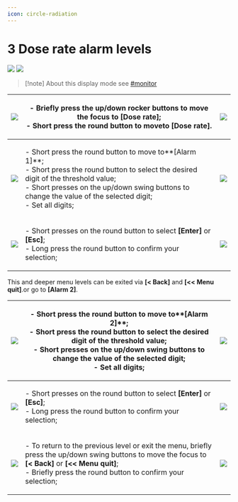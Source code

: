 ```yaml
---
icon: circle-radiation
---
```


# 3 Dose rate   alarm levels

![](<../../.gitbook/assets/dose\_rate\_sym (1).png>) ![](<../../.gitbook/assets/md\_alarm\_1 (1).png>)&#x20;

> \[!note] About this display mode see [#monitor](../display/#monitor "mention")

| ![](<../../.gitbook/assets/settings\_modality\_Zv\_per\_h\_f (3).png>)                               | <p>- Briefly press the up/down rocker buttons to move the focus to <strong>[Dose rate]</strong>;<br>- Short press the round button to moveto <strong>[Dose rate]</strong>.</p>                                                                                       | ![](../../.gitbook/assets/settings\_dose\_rate\_selected\_f.png)                                    |
| ---------------------------------------------------------------------------------------------------- | -------------------------------------------------------------------------------------------------------------------------------------------------------------------------------------------------------------------------------------------------------------------- | --------------------------------------------------------------------------------------------------- |
| ![](../../.gitbook/assets/settings\_dose\_rate\_threshold\_1\_selected\_f.png)                       | <p>- Short press the round button to move to**[Alarm 1]**;<br>- Short press the round button to select the desired digit of the threshold value;<br>- Short presses on the up/down swing buttons to change the value of the selected digit;<br>- Set all digits;</p> | ![](../../.gitbook/assets/settings\_dose\_rate\_threshold\_1\_set\_dialog\_f.png)                   |
| ![](../../.gitbook/assets/settings\_dose\_rate\_threshold\_1\_set\_dialog\_confirm\_selected\_f.png) | <p>- Short presses on the round button to select <strong>[Enter]</strong> or <strong>[Esc]</strong>;<br>- Long press the round button to confirm your selection;</p>                                                                                                 | ![](../../.gitbook/assets/settings\_dose\_rate\_threshold\_1\_set\_dialog\_cancel\_selected\_f.png) |

This and deeper menu levels can be exited via **\[< Back]** and **\[<< Menu quit]**.or go to **\[Alarm 2]**.

| ![](../../.gitbook/assets/settings\_dose\_rate\_threshold\_2\_selected\_f.png)                        | <p>- Short press the round button to move to**[Alarm 2]**;<br>- Short press the round button to select the desired digit of the threshold value;<br>- Short presses on the up/down swing buttons to change the value of the selected digit;<br>- Set all digits;</p> | ![](../../.gitbook/assets/settings\_dose\_rate\_threshold\_2\_set\_dialog\_f.png)                   |
| ----------------------------------------------------------------------------------------------------- | -------------------------------------------------------------------------------------------------------------------------------------------------------------------------------------------------------------------------------------------------------------------- | --------------------------------------------------------------------------------------------------- |
| ![](<../../.gitbook/assets/settings\_dose\_rate\_threshold\_2\_selected\_f (1).png>)                  | <p>- Short presses on the round button to select <strong>[Enter]</strong> or <strong>[Esc]</strong>;<br>- Long press the round button to confirm your selection;</p>                                                                                                 | ![](<../../.gitbook/assets/settings\_dose\_rate\_threshold\_2\_set\_dialog\_f (1).png>)             |
| ![](../../.gitbook/assets/settings\_dose\_rate\_threshold\_2\_set\_dialog\_confirml\_selected\_f.png) | <p>- To return to the previous level or exit the menu, briefly press the up/down swing buttons to move the focus to <strong>[&#x3C; Back]</strong> or <strong>[&#x3C;&#x3C; Menu quit]</strong>;<br>- Briefly press the round button to confirm your selection;</p>  | ![](../../.gitbook/assets/settings\_dose\_rate\_threshold\_2\_set\_dialog\_cancel\_selected\_f.png) |
